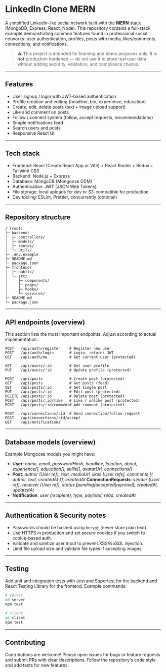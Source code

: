 # LinkedIn Clone MERN

A simplified LinkedIn-like social network built with the **MERN** stack (MongoDB, Express, React, Node). This repository contains a full-stack example demonstrating common features found in professional social networks: user authentication, profiles, posts with media, likes/comments, connections, and notifications.

> ⚠️ This project is intended for learning and demo purposes only. It is **not** production hardened — do not use it to store real user data without adding security, validation, and compliance checks.

---

<!-- ## Table of Contents

- [Live demo](#live-demo)
- [Features](#features)
- [Tech stack](#tech-stack)
- [Repository structure](#repository-structure)
- [Requirements](#requirements)
- [Installation](#installation)
- [Environment variables](#environment-variables)
- [Run (development)](#run-development)
- [Build & deploy](#build--deploy)
- [API endpoints (overview)](#api-endpoints-overview)
- [Database models (overview)](#database-models-overview)
- [Testing](#testing)
- [Best practices & TODOs](#best-practices--todos)
- [Contributing](#contributing)
- [License](#license)

--- -->

<!-- ## Live demo

_None provided by default._ If you deploy this project to a service (e.g., Render, Vercel, Heroku, or Railway), add the link here.

--- -->

## Features

- User signup / login with JWT-based authentication
- Profile creation and editing (headline, bio, experience, education)
- Create, edit, delete posts (text + image upload support)
- Like and comment on posts
- Follow / connect system (follow, accept requests, recommendations)
- Simple notifications feed
- Search users and posts
- Responsive React UI

---

## Tech stack

- Frontend: React (Create React App or Vite) + React Router + Redux + Tailwind CSS
- Backend: Node.js + Express
- Database: MongoDB (Mongoose ODM)
- Authentication: JWT (JSON Web Tokens)
- File storage: local uploads for dev or S3-compatible for production
- Dev tooling: ESLint, Prettier, concurrently (optional)

---

## Repository structure

```
/ (root)
├─ backend/
│  ├─ controllers/
│  ├─ models/
│  ├─ routes/
│  └─ utils/
├─ .env.example
├─ README.md
└─ package.json
├─ frontend/
│  ├─ public/
│  └─ src/
│     ├─ components/
│     ├─ pages/
│     ├─ hooks/
│     └─ services/
├─ README.md
└─ package.json
```

---

## API endpoints (overview)

This section lists the most important endpoints. Adjust according to actual implementation.

```
POST   /api/auth/register    # Register new user
POST   /api/auth/login       # Login, returns JWT
GET    /api/auth/me          # Get current user (protected)

GET    /api/users/:id        # Get user profile
PUT    /api/users/:id        # Update profile (protected)

POST   /api/posts            # Create post (protected)
GET    /api/posts            # Get posts (feed)
GET    /api/posts/:id        # Get single post
PUT    /api/posts/:id        # Edit post (protected)
DELETE /api/posts/:id        # Delete post (protected)
POST   /api/posts/:id/like   # Like / unlike post (protected)
POST   /api/posts/:id/comment# Add comment (protected)

POST   /api/connections/:id  # Send connection/follow request
POST   /api/connections/:id/accept
GET    /api/notifications
```

---

## Database models (overview)

Example Mongoose models you might have:

- **User**: _name, email, passwordHash, headline, location, about, experience\[], education\[], skills\[], avatarUrl, connections\[]_
- **Post**: _author (User ref), text, mediaUrl, likes \[User refs], comments \[{ author, text, createdAt }], createdAt_
  **ConnectionRequests**: _sender (User ref), receiver (User ref), status \[pending|accepted|rejected], createdAt, updatedAt_
- **Notification**: _user (recipient), type, payload, read, createdAt_

---

## Authentication & Security notes

- Passwords should be hashed using `bcrypt` (never store plain text).
- Use HTTPS in production and set secure cookies if you switch to cookie-based auth.
- Validate and sanitize user input to prevent XSS/NoSQL injection.
- Limit file upload size and validate file types if accepting images.

---

## Testing

Add unit and integration tests with Jest and Supertest for the backend and React Testing Library for the frontend. Example commands:

```bash
# server
cd server
npm test

# client
cd client
npm test
```

---

## Contributing

Contributions are welcome! Please open issues for bugs or feature requests and submit PRs with clear descriptions. Follow the repository's code style and add tests for new features.

